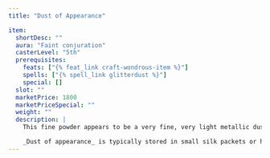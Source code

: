```yaml
---
title: "Dust of Appearance"

item:
  shortDesc: ""
  aura: "Faint conjuration"
  casterLevel: "5th"
  prerequisites:
    feats: ["{% feat_link craft-wondrous-item %}"]
    spells: ["{% spell_link glitterdust %}"]
    special: []
  slot: ""
  marketPrice: 1800
  marketPriceSpecial: ""
  weight: ""
  description: |
    This fine powder appears to be a very fine, very light metallic dust. A single handful of this substance flung into the air coats objects within a 10-foot radius, making them visible even if they are invisible. It likewise negates the effects of {% spell_link blur %} and {% spell_link displacement %}. (In this, it works just like the {% spell_link faerie-fire %} spell). The dust also reveals figments, {% spell_link mirror-image "mirror images" %}, and {% spell_link project-image "projected images" %} for what they are. A creature coated with the dust takes a -30 penalty on its _hide_ checks. The dust's effect lasts for 5 minutes.

    _Dust of appearance_ is typically stored in small silk packets or hollow bone tubes.
---
```

